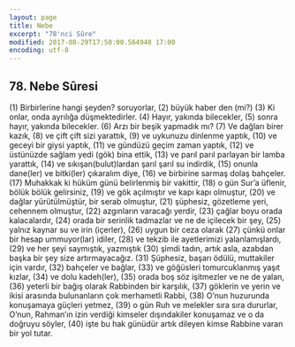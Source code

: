 ```yaml
---
layout: page
title: Nebe
excerpt: "78'nci Sûre"
modified: 2017-08-29T17:50:00.564948 17:00
encoding: utf-8
---
```


## 78. Nebe Sûresi

(1) Birbirlerine hangi şeyden? soruyorlar,
(2) büyük haber den (mi?)
(3) Ki onlar, onda ayrılığa düşmektedirler.
(4) Hayır, yakında bilecekler,
(5) sonra hayır, yakında bilecekler.
(6) Arzı bir beşik yapmadık mı?
(7) Ve dağları birer kazık,
(8) ve çift çift sizi yarattık, 
(9) ve uykunuzu dinlenme yaptık, 
(10) ve geceyi bir giysi yaptık, 
(11) ve gündüzü geçim zaman yaptık, 
(12) ve üstünüzde sağlam yedi (gök) bina ettik,
(13) ve parıl parıl parlayan bir lamba yarattık, 
(14) ve sıkışan(bulut)lardan şarıl şarıl su indirdik,
(15) onunla dane(ler) ve bitki(ler) çıkaralım diye, 
(16) ve birbirine sarmaş dolaş bahçeler. 
(17) Muhakkak ki hüküm günü belirlenmiş bir vakittir,
(18) o gün Sur’a üflenir, bölük bölük gelirsiniz,
(19) ve gök açılmıştır ve kapı kapı olmuştur, 
(20) ve dağlar yürütülmüştür, bir serab olmuştur,
(21) şüphesiz, gözetleme yeri, cehennem olmuştur,
(22) azgınların varacağı yerdir, 
(23) çağlar boyu orada kalacalardır,
(24) orada bir serinlik tadmazlar ve ne de içilecek bir şey,
(25) yalnız kaynar su ve irin (içerler),
(26) uygun bir ceza olarak
(27) çünkü onlar bir hesap ummuyor(lar) idiler,
(28) ve tekzib ile ayetlerimizi yalanlamışlardı, 
(29) ve her şeyi saymıştık, yazmıştık
(30) şimdi tadın, artık asla, azabdan başka bir şey size artırmayacağız.
(31) Şüphesiz, başarı ödülü, muttakiler için vardır,
(32) bahçeler ve bağlar,
(33) ve göğüsleri tomurcuklanmış yaşıt kızlar,
(34) ve dolu kadeh(ler),
(35) orada boş söz işitmezler ve ne de yalan,
(36) yeterli bir bağış olarak Rabbinden bir karşılık,
(37) göklerin ve yerin ve ikisi arasında bulunanların çok merhametli Rabbi,
(38) O’nun huzurunda konuşamaya güçleri yetmez,
(39) o gün Ruh ve melekler sıra sıra dururlar, O’nun, Rahman’ın izin verdiği kimseler dışındakiler konuşamaz ve o da doğruyu söyler, 
(40) işte bu hak günüdür artık dileyen kimse Rabbine varan bir yol tutar.
